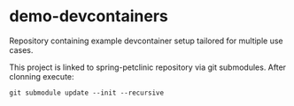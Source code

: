 # demo-devcontainers

Repository containing example devcontainer setup tailored for multiple use cases.

This project is linked to spring-petclinic repository via git submodules. After clonning execute:
```
git submodule update --init --recursive
```
